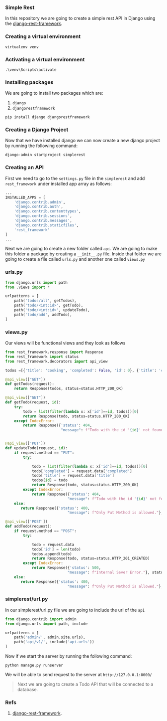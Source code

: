 ### Simple Rest

In this repository we are going to create a simple rest API in Django using the [django-rest-framework](https://www.django-rest-framework.org/tutorial/quickstart/#serializers).

### Creating a virtual environment

```shell
virtualenv venv
```

### Activating a virtual environment

```shell
.\venv\Scripts\activate
```

### Installing packages

We are going to install two packages which are:

1. `django`
2. `djangorestframework`

```shell
pip install django djangorestframework
```

### Creating a Django Project

Now that we have installed django we can now create a new django project by running the following command:

```shell
django-admin startproject simplerest
```

### Creating an API

First we need to go to the `settings.py` file in the `simplerest` and add `rest_framework` under installed app array as follows:

```py
...
INSTALLED_APPS = [
    'django.contrib.admin',
    'django.contrib.auth',
    'django.contrib.contenttypes',
    'django.contrib.sessions',
    'django.contrib.messages',
    'django.contrib.staticfiles',
    'rest_framework'
]
...
```

Next we are going to create a new folder called `api`. We are going to make this folder a package by creating a `__init__.py` file. Inside that folder we are going to create a file called `urls.py` and another one called `views.py`

### urls.py

```py
from django.urls import path
from .views import *

urlpatterns = [
    path('todos/all', getTodos),
    path('todo/<int:id>', getTodo),
    path('todo/<int:id>', updateTodo),
    path('todo/add', addTodo),
]
```

### views.py

Our views will be functional views and they look as follows

```py
from rest_framework.response import Response
from rest_framework import status
from rest_framework.decorators import api_view

todos =[{'title': 'cooking', 'completed': False, 'id': 0}, {'title': 'coding', 'completed': False, 'id': 1}]

@api_view(["GET"])
def getTodos(request):
    return Response(todos, status=status.HTTP_200_OK)

@api_view(["GET"])
def getTodo(request, id):
    try:
        todo = list(filter(lambda x: x['id']==id, todos))[0]
        return Response(todo, status=status.HTTP_200_OK)
    except IndexError:
        return Response({'status': 404,
                         "message": f"Todo with the id '{id}' not found."}, status=status.HTTP_404_NOT_FOUND)


@api_view(['PUT'])
def updateTodo(request, id):
    if request.method == "PUT":
        try:

            todo = list(filter(lambda x: x['id']==id, todos))[0]
            todo['completed'] = request.data['completed']
            todo['title'] = request.data['title']
            todos[id] = todo
            return Response(todo, status=status.HTTP_200_OK)
        except IndexError:
            return Response({'status': 404,
                            "message": f"Todo with the id '{id}' not found."}, status=status.HTTP_404_NOT_FOUND)
    else:
       return Response({'status': 400,
                            "message": f"Only Put Method is allowed."}, status=status.HTTP_400_BAD_REQUEST)

@api_view(['POST'])
def addTodo(request):
    if request.method == "POST":
        try:

            todo = request.data
            todo['id'] = len(todo)
            todos.append(todo)
            return Response(todo, status=status.HTTP_201_CREATED)
        except IndexError:
            return Response({'status': 500,
                            "message": f"Internal Sever Error."}, status=status.HTTP_500_INTERNAL_SERVER_ERROR)
    else:
       return Response({'status': 400,
                            "message": f"Only Put Method is allowed."}, status=status.HTTP_400_BAD_REQUEST)

```

### simplerest/url.py

In our simplerest/url.py file we are going to include the url of the `api`

```py
from django.contrib import admin
from django.urls import path, include

urlpatterns = [
    path('admin/', admin.site.urls),
    path('api/v1/', include('api.urls'))
]

```

Now if we start the server by running the following command:

```shell
python manage.py runserver
```

We will be able to send request to the server at `http://127.0.0.1:8000/`

> Next we are going to create a Todo API that will be connected to a database.

### Refs

1. [django-rest-framework](https://www.django-rest-framework.org/tutorial/quickstart/#serializers).
